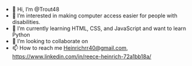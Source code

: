 - 👋 Hi, I’m @Trout48
- 👀 I’m interested in making computer access easier for people with disabilities.
- 🌱 I’m currently learning HTML, CSS, and JavaScript and want to learn Python
- 💞️ I’m looking to collaborate on 
- 📫 How to reach me Heinrichrr40@gmail.com, https://www.linkedin.com/in/reece-heinrich-72a1bb18a/ 

<!---
Trout48/Trout48 is a ✨ special ✨ repository because its `README.md` (this file) appears on your GitHub profile.
You can click the Preview link to take a look at your changes.
--->

